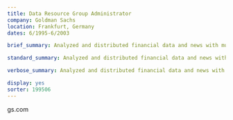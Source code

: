 ```yaml
---
title: Data Resource Group Administrator
company: Goldman Sachs
location: Frankfurt, Germany
dates: 6/1995-6/2003

brief_summary: Analyzed and distributed financial data and news with multiple products; led and coordinated 10 member presentation team.

standard_summary: Analyzed and distributed financial data and news with multiple products; acted as web master for Information Services Group intranet; managed content library with multiple sources; led and coordinated 10 member presentation team; built applications with MS Office.

verbose_summary: Analyzed and distributed financial data and news with multiple products; acted as eb master for Information Services Group intranet; managed content library with multiple sources; led and coordinated 10 member presentation team; designed and built presentations with MS PowerPoint for internal and external clients; designed and built time sheet application in MS Excel; designed and built conference communications databases in MS Access.

display: yes
sorter: 199506
---
```

gs.com
